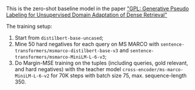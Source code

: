 This is the zero-shot baseline model in the paper ["GPL: Generative Pseudo Labeling for Unsupervised Domain Adaptation of Dense Retrieval"](https://arxiv.org/abs/2112.07577)

The training setup:
1. Start from `distilbert-base-uncased`;
2. Mine 50 hard negatives for each query on MS MARCO with `sentence-transformers/msmarco-distilbert-base-v3` and `sentence-transformers/msmarco-MiniLM-L-6-v3`;
3. Do Margin-MSE training on the tuples (including queries, gold relevant, and hard negatives) with the teacher model `cross-encoder/ms-marco-MiniLM-L-6-v2` for 70K steps with batch size 75, max. sequence-length 350.
